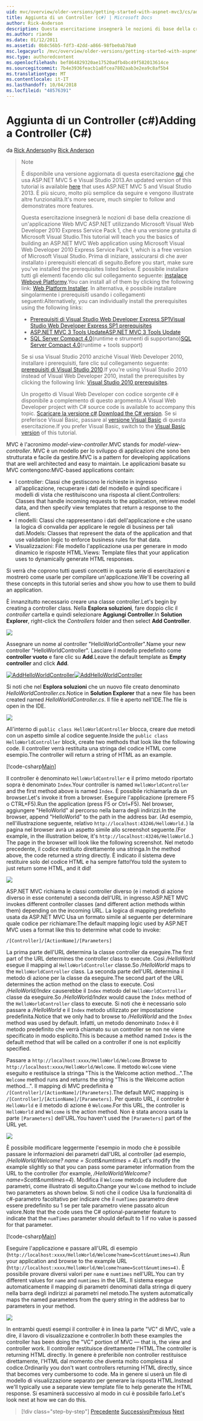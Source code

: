 ```yaml
---
uid: mvc/overview/older-versions/getting-started-with-aspnet-mvc3/cs/adding-a-controller
title: Aggiunta di un Controller (c#) | Microsoft Docs
author: Rick-Anderson
description: Questa esercitazione insegnerà le nozioni di base della creazione di un'applicazione Web MVC ASP.NET utilizzando Microsoft Visual Web Developer 2010 Express corrisponde Service Pack 1, cui ho...
ms.author: riande
ms.date: 01/12/2011
ms.assetid: 0b8c56b5-fdf3-42dd-a866-98fbe0ab78a0
msc.legacyurl: /mvc/overview/older-versions/getting-started-with-aspnet-mvc3/cs/adding-a-controller
msc.type: authoredcontent
ms.openlocfilehash: bef864829320ae17520adfb4bc49f582013614ce
ms.sourcegitcommit: 7b4e3936feacb1a8fcea7802aab3e2ea9c8af5b4
ms.translationtype: MT
ms.contentlocale: it-IT
ms.lasthandoff: 10/04/2018
ms.locfileid: "48576391"
---
```

<a name="adding-a-controller-c"></a><span data-ttu-id="c98e4-103">Aggiunta di un Controller (c#)</span><span class="sxs-lookup"><span data-stu-id="c98e4-103">Adding a Controller (C#)</span></span>
====================
<span data-ttu-id="c98e4-104">da [Rick Anderson]((https://twitter.com/RickAndMSFT))</span><span class="sxs-lookup"><span data-stu-id="c98e4-104">by [Rick Anderson]((https://twitter.com/RickAndMSFT))</span></span>

> > [!NOTE]
> > <span data-ttu-id="c98e4-105">È disponibile una versione aggiornata di questa esercitazione [qui](../../../getting-started/introduction/getting-started.md) che usa ASP.NET MVC 5 e Visual Studio 2013.</span><span class="sxs-lookup"><span data-stu-id="c98e4-105">An updated version of this tutorial is available [here](../../../getting-started/introduction/getting-started.md) that uses ASP.NET MVC 5 and Visual Studio 2013.</span></span> <span data-ttu-id="c98e4-106">È più sicuro, molto più semplice da seguire e vengono illustrate altre funzionalità.</span><span class="sxs-lookup"><span data-stu-id="c98e4-106">It's more secure, much simpler to follow and demonstrates more features.</span></span>
> 
> 
> <span data-ttu-id="c98e4-107">Questa esercitazione insegnerà le nozioni di base della creazione di un'applicazione Web MVC ASP.NET utilizzando Microsoft Visual Web Developer 2010 Express Service Pack 1, che è una versione gratuita di Microsoft Visual Studio.</span><span class="sxs-lookup"><span data-stu-id="c98e4-107">This tutorial will teach you the basics of building an ASP.NET MVC Web application using Microsoft Visual Web Developer 2010 Express Service Pack 1, which is a free version of Microsoft Visual Studio.</span></span> <span data-ttu-id="c98e4-108">Prima di iniziare, assicurarsi di che aver installato i prerequisiti elencati di seguito.</span><span class="sxs-lookup"><span data-stu-id="c98e4-108">Before you start, make sure you've installed the prerequisites listed below.</span></span> <span data-ttu-id="c98e4-109">È possibile installare tutti gli elementi facendo clic sul collegamento seguente: [instalace Webové Platformy](https://www.microsoft.com/web/gallery/install.aspx?appid=VWD2010SP1Pack).</span><span class="sxs-lookup"><span data-stu-id="c98e4-109">You can install all of them by clicking the following link: [Web Platform Installer](https://www.microsoft.com/web/gallery/install.aspx?appid=VWD2010SP1Pack).</span></span> <span data-ttu-id="c98e4-110">In alternativa, è possibile installare singolarmente i prerequisiti usando i collegamenti seguenti:</span><span class="sxs-lookup"><span data-stu-id="c98e4-110">Alternatively, you can individually install the prerequisites using the following links:</span></span>
> 
> - [<span data-ttu-id="c98e4-111">Prerequisiti di Visual Studio Web Developer Express SP1</span><span class="sxs-lookup"><span data-stu-id="c98e4-111">Visual Studio Web Developer Express SP1 prerequisites</span></span>](https://www.microsoft.com/web/gallery/install.aspx?appid=VWD2010SP1Pack)
> - [<span data-ttu-id="c98e4-112">ASP.NET MVC 3 Tools Update</span><span class="sxs-lookup"><span data-stu-id="c98e4-112">ASP.NET MVC 3 Tools Update</span></span>](https://www.microsoft.com/web/gallery/install.aspx?appsxml=&amp;appid=MVC3)
> - <span data-ttu-id="c98e4-113">[SQL Server Compact 4.0](https://www.microsoft.com/web/gallery/install.aspx?appid=SQLCE;SQLCEVSTools_4_0)(runtime e strumenti di supportano)</span><span class="sxs-lookup"><span data-stu-id="c98e4-113">[SQL Server Compact 4.0](https://www.microsoft.com/web/gallery/install.aspx?appid=SQLCE;SQLCEVSTools_4_0)(runtime + tools support)</span></span>
> 
> <span data-ttu-id="c98e4-114">Se si usa Visual Studio 2010 anziché Visual Web Developer 2010, installare i prerequisiti, fare clic sul collegamento seguente: [prerequisiti di Visual Studio 2010](https://www.microsoft.com/web/gallery/install.aspx?appsxml=&amp;appid=VS2010SP1Pack).</span><span class="sxs-lookup"><span data-stu-id="c98e4-114">If you're using Visual Studio 2010 instead of Visual Web Developer 2010, install the prerequisites by clicking the following link: [Visual Studio 2010 prerequisites](https://www.microsoft.com/web/gallery/install.aspx?appsxml=&amp;appid=VS2010SP1Pack).</span></span>
> 
> <span data-ttu-id="c98e4-115">Un progetto di Visual Web Developer con codice sorgente c# è disponibile a complemento di questo argomento.</span><span class="sxs-lookup"><span data-stu-id="c98e4-115">A Visual Web Developer project with C# source code is available to accompany this topic.</span></span> <span data-ttu-id="c98e4-116">[Scaricare la versione c#](https://code.msdn.microsoft.com/Introduction-to-MVC-3-10d1b098).</span><span class="sxs-lookup"><span data-stu-id="c98e4-116">[Download the C# version](https://code.msdn.microsoft.com/Introduction-to-MVC-3-10d1b098).</span></span> <span data-ttu-id="c98e4-117">Se si preferisce Visual Basic, passare al [versione Visual Basic](../vb/intro-to-aspnet-mvc-3.md) di questa esercitazione.</span><span class="sxs-lookup"><span data-stu-id="c98e4-117">If you prefer Visual Basic, switch to the [Visual Basic version](../vb/intro-to-aspnet-mvc-3.md) of this tutorial.</span></span>


<span data-ttu-id="c98e4-118">MVC è l'acronimo *model-view-controller*.</span><span class="sxs-lookup"><span data-stu-id="c98e4-118">MVC stands for *model-view-controller*.</span></span> <span data-ttu-id="c98e4-119">MVC è un modello per lo sviluppo di applicazioni che sono ben strutturata e facile da gestire.</span><span class="sxs-lookup"><span data-stu-id="c98e4-119">MVC is a pattern for developing applications that are well architected and easy to maintain.</span></span> <span data-ttu-id="c98e4-120">Le applicazioni basate su MVC contengono:</span><span class="sxs-lookup"><span data-stu-id="c98e4-120">MVC-based applications contain:</span></span>

- <span data-ttu-id="c98e4-121">I controller: Classi che gestiscono le richieste in ingresso all'applicazione, recuperare i dati del modello e quindi specificare i modelli di vista che restituiscono una risposta al client.</span><span class="sxs-lookup"><span data-stu-id="c98e4-121">Controllers: Classes that handle incoming requests to the application, retrieve model data, and then specify view templates that return a response to the client.</span></span>
- <span data-ttu-id="c98e4-122">I modelli: Classi che rappresentano i dati dell'applicazione e che usano la logica di convalida per applicare le regole di business per tali dati.</span><span class="sxs-lookup"><span data-stu-id="c98e4-122">Models: Classes that represent the data of the application and that use validation logic to enforce business rules for that data.</span></span>
- <span data-ttu-id="c98e4-123">Visualizzazioni: File modello l'applicazione usa per generare in modo dinamico le risposte HTML.</span><span class="sxs-lookup"><span data-stu-id="c98e4-123">Views: Template files that your application uses to dynamically generate HTML responses.</span></span>

<span data-ttu-id="c98e4-124">Si verrà che coprono tutti questi concetti in questa serie di esercitazioni e mostrerò come usarle per compilare un'applicazione.</span><span class="sxs-lookup"><span data-stu-id="c98e4-124">We'll be covering all these concepts in this tutorial series and show you how to use them to build an application.</span></span>

<span data-ttu-id="c98e4-125">È innanzitutto necessario creare una classe controller.</span><span class="sxs-lookup"><span data-stu-id="c98e4-125">Let's begin by creating a controller class.</span></span> <span data-ttu-id="c98e4-126">Nella **Esplora soluzioni**, fare doppio clic il *controller* cartella e quindi selezionare **Aggiungi Controller**.</span><span class="sxs-lookup"><span data-stu-id="c98e4-126">In **Solution Explorer**, right-click the *Controllers* folder and then select **Add Controller**.</span></span>

[![](adding-a-controller/_static/image2.png)](adding-a-controller/_static/image1.png)

<span data-ttu-id="c98e4-127">Assegnare un nome al controller "HelloWorldController".</span><span class="sxs-lookup"><span data-stu-id="c98e4-127">Name your new controller "HelloWorldController".</span></span> <span data-ttu-id="c98e4-128">Lasciare il modello predefinito come **controller vuoto** e fare clic su **Add**.</span><span class="sxs-lookup"><span data-stu-id="c98e4-128">Leave the default template as **Empty controller** and click **Add**.</span></span>

<span data-ttu-id="c98e4-129">[![AddHelloWorldController](adding-a-controller/_static/image4.png)](adding-a-controller/_static/image3.png)</span><span class="sxs-lookup"><span data-stu-id="c98e4-129">[![AddHelloWorldController](adding-a-controller/_static/image4.png)](adding-a-controller/_static/image3.png)</span></span>

<span data-ttu-id="c98e4-130">Si noti che nel **Esplora soluzioni** che un nuovo file creato denominato *HelloWorldController.cs*.</span><span class="sxs-lookup"><span data-stu-id="c98e4-130">Notice in **Solution Explorer** that a new file has been created named *HelloWorldController.cs*.</span></span> <span data-ttu-id="c98e4-131">Il file è aperto nell'IDE.</span><span class="sxs-lookup"><span data-stu-id="c98e4-131">The file is open in the IDE.</span></span>

![](adding-a-controller/_static/image5.png)

<span data-ttu-id="c98e4-132">All'interno di `public class HelloWorldController` blocca, creare due metodi con un aspetto simile al codice seguente.</span><span class="sxs-lookup"><span data-stu-id="c98e4-132">Inside the `public class HelloWorldController` block, create two methods that look like the following code.</span></span> <span data-ttu-id="c98e4-133">Il controller verrà restituita una stringa del codice HTML come esempio.</span><span class="sxs-lookup"><span data-stu-id="c98e4-133">The controller will return a string of HTML as an example.</span></span>

[!code-csharp[Main](adding-a-controller/samples/sample1.cs)]

<span data-ttu-id="c98e4-134">Il controller è denominato `HelloWorldController` e il primo metodo riportato sopra è denominato `Index`.</span><span class="sxs-lookup"><span data-stu-id="c98e4-134">Your controller is named `HelloWorldController` and the first method above is named `Index`.</span></span> <span data-ttu-id="c98e4-135">È possibile richiamarla da un browser.</span><span class="sxs-lookup"><span data-stu-id="c98e4-135">Let's invoke it from a browser.</span></span> <span data-ttu-id="c98e4-136">Eseguire l'applicazione (premere F5 o CTRL+F5).</span><span class="sxs-lookup"><span data-stu-id="c98e4-136">Run the application (press F5 or Ctrl+F5).</span></span> <span data-ttu-id="c98e4-137">Nel browser, aggiungere "HelloWorld" al percorso nella barra degli indirizzi.</span><span class="sxs-lookup"><span data-stu-id="c98e4-137">In the browser, append "HelloWorld" to the path in the address bar.</span></span> <span data-ttu-id="c98e4-138">(Ad esempio, nell'illustrazione seguente, relativo `http://localhost:43246/HelloWorld.`) la pagina nel browser avrà un aspetto simile allo screenshot seguente.</span><span class="sxs-lookup"><span data-stu-id="c98e4-138">(For example, in the illustration below, it's `http://localhost:43246/HelloWorld.`) The page in the browser will look like the following screenshot.</span></span> <span data-ttu-id="c98e4-139">Nel metodo precedente, il codice restituito direttamente una stringa.</span><span class="sxs-lookup"><span data-stu-id="c98e4-139">In the method above, the code returned a string directly.</span></span> <span data-ttu-id="c98e4-140">È indicato il sistema deve restituire solo del codice HTML e ha sempre fatto!</span><span class="sxs-lookup"><span data-stu-id="c98e4-140">You told the system to just return some HTML, and it did!</span></span>

![](adding-a-controller/_static/image6.png)

<span data-ttu-id="c98e4-141">ASP.NET MVC richiama le classi controller diverso (e i metodi di azione diverso in esse contenute) a seconda dell'URL in ingresso.</span><span class="sxs-lookup"><span data-stu-id="c98e4-141">ASP.NET MVC invokes different controller classes (and different action methods within them) depending on the incoming URL.</span></span> <span data-ttu-id="c98e4-142">La logica di mapping predefinito usata da ASP.NET MVC Usa un formato simile al seguente per determinare quale codice per richiamare:</span><span class="sxs-lookup"><span data-stu-id="c98e4-142">The default mapping logic used by ASP.NET MVC uses a format like this to determine what code to invoke:</span></span>

`/[Controller]/[ActionName]/[Parameters]`

<span data-ttu-id="c98e4-143">La prima parte dell'URL determina la classe controller da eseguire.</span><span class="sxs-lookup"><span data-stu-id="c98e4-143">The first part of the URL determines the controller class to execute.</span></span> <span data-ttu-id="c98e4-144">Così */HelloWorld* esegue il mapping al `HelloWorldController` classe.</span><span class="sxs-lookup"><span data-stu-id="c98e4-144">So */HelloWorld* maps to the `HelloWorldController` class.</span></span> <span data-ttu-id="c98e4-145">La seconda parte dell'URL determina il metodo di azione per la classe da eseguire.</span><span class="sxs-lookup"><span data-stu-id="c98e4-145">The second part of the URL determines the action method on the class to execute.</span></span> <span data-ttu-id="c98e4-146">Così */HelloWorld/Index* causerebbe il `Index` metodo del `HelloWorldController` classe da eseguire.</span><span class="sxs-lookup"><span data-stu-id="c98e4-146">So */HelloWorld/Index* would cause the `Index` method of the `HelloWorldController` class to execute.</span></span> <span data-ttu-id="c98e4-147">Si noti che è necessario solo passare a */HelloWorld* e il `Index` metodo utilizzato per impostazione predefinita.</span><span class="sxs-lookup"><span data-stu-id="c98e4-147">Notice that we only had to browse to */HelloWorld* and the `Index` method was used by default.</span></span> <span data-ttu-id="c98e4-148">Infatti, un metodo denominato `Index` è il metodo predefinito che verrà chiamato su un controller se non ne viene specificato in modo esplicito.</span><span class="sxs-lookup"><span data-stu-id="c98e4-148">This is because a method named `Index` is the default method that will be called on a controller if one is not explicitly specified.</span></span>

<span data-ttu-id="c98e4-149">Passare a `http://localhost:xxxx/HelloWorld/Welcome`.</span><span class="sxs-lookup"><span data-stu-id="c98e4-149">Browse to `http://localhost:xxxx/HelloWorld/Welcome`.</span></span> <span data-ttu-id="c98e4-150">Il metodo `Welcome` viene eseguito e restituisce la stringa "This is the Welcome action method...".</span><span class="sxs-lookup"><span data-stu-id="c98e4-150">The `Welcome` method runs and returns the string "This is the Welcome action method...".</span></span> <span data-ttu-id="c98e4-151">Il mapping di MVC predefinita è `/[Controller]/[ActionName]/[Parameters]`.</span><span class="sxs-lookup"><span data-stu-id="c98e4-151">The default MVC mapping is `/[Controller]/[ActionName]/[Parameters]`.</span></span> <span data-ttu-id="c98e4-152">Per questo URL, il controller è `HelloWorld` e il metodo di azione è `Welcome`.</span><span class="sxs-lookup"><span data-stu-id="c98e4-152">For this URL, the controller is `HelloWorld` and `Welcome` is the action method.</span></span> <span data-ttu-id="c98e4-153">Non è stata ancora usata la parte `[Parameters]` dell'URL.</span><span class="sxs-lookup"><span data-stu-id="c98e4-153">You haven't used the `[Parameters]` part of the URL yet.</span></span>

![](adding-a-controller/_static/image7.png)

<span data-ttu-id="c98e4-154">È possibile modificare leggermente l'esempio in modo che è possibile passare le informazioni dei parametri dall'URL al controller (ad esempio, */HelloWorld/Welcome? name = Scott&amp;numtimes = 4*).</span><span class="sxs-lookup"><span data-stu-id="c98e4-154">Let's modify the example slightly so that you can pass some parameter information from the URL to the controller (for example, */HelloWorld/Welcome?name=Scott&amp;numtimes=4*).</span></span> <span data-ttu-id="c98e4-155">Modifica il `Welcome` metodo da includere due parametri, come illustrato di seguito.</span><span class="sxs-lookup"><span data-stu-id="c98e4-155">Change your `Welcome` method to include two parameters as shown below.</span></span> <span data-ttu-id="c98e4-156">Si noti che il codice Usa la funzionalità di c#-parametro facoltativo per indicare che il `numTimes` parametro deve essere predefinito su 1 se per tale parametro viene passato alcun valore.</span><span class="sxs-lookup"><span data-stu-id="c98e4-156">Note that the code uses the C# optional-parameter feature to indicate that the `numTimes` parameter should default to 1 if no value is passed for that parameter.</span></span>

[!code-csharp[Main](adding-a-controller/samples/sample2.cs)]

<span data-ttu-id="c98e4-157">Eseguire l'applicazione e passare all'URL di esempio (`http://localhost:xxxx/HelloWorld/Welcome?name=Scott&numtimes=4)`.</span><span class="sxs-lookup"><span data-stu-id="c98e4-157">Run your application and browse to the example URL (`http://localhost:xxxx/HelloWorld/Welcome?name=Scott&numtimes=4)`.</span></span> <span data-ttu-id="c98e4-158">È possibile provare diversi valori per `name` e `numtimes` nell'URL.</span><span class="sxs-lookup"><span data-stu-id="c98e4-158">You can try different values for `name` and `numtimes` in the URL.</span></span> <span data-ttu-id="c98e4-159">Il sistema esegue automaticamente il mapping di parametri denominati dalla stringa di query nella barra degli indirizzi ai parametri nel metodo.</span><span class="sxs-lookup"><span data-stu-id="c98e4-159">The system automatically maps the named parameters from the query string in the address bar to parameters in your method.</span></span>

![](adding-a-controller/_static/image8.png)

<span data-ttu-id="c98e4-160">In entrambi questi esempi il controller è in linea la parte "VC" di MVC, vale a dire, il lavoro di visualizzazione e controller.</span><span class="sxs-lookup"><span data-stu-id="c98e4-160">In both these examples the controller has been doing the "VC" portion of MVC — that is, the view and controller work.</span></span> <span data-ttu-id="c98e4-161">Il controller restituisce direttamente l'HTML.</span><span class="sxs-lookup"><span data-stu-id="c98e4-161">The controller is returning HTML directly.</span></span> <span data-ttu-id="c98e4-162">In genere è preferibile non controller restituisce direttamente, l'HTML dal momento che diventa molto complessa al codice.</span><span class="sxs-lookup"><span data-stu-id="c98e4-162">Ordinarily you don't want controllers returning HTML directly, since that becomes very cumbersome to code.</span></span> <span data-ttu-id="c98e4-163">Ma in genere si userà un file di modello di visualizzazione separato per generare la risposta HTML.</span><span class="sxs-lookup"><span data-stu-id="c98e4-163">Instead we'll typically use a separate view template file to help generate the HTML response.</span></span> <span data-ttu-id="c98e4-164">Si esaminerà successivo al modo in cui è possibile farlo.</span><span class="sxs-lookup"><span data-stu-id="c98e4-164">Let's look next at how we can do this.</span></span>

> [!div class="step-by-step"]
> <span data-ttu-id="c98e4-165">[Precedente](intro-to-aspnet-mvc-3.md)
> [Successivo](adding-a-view.md)</span><span class="sxs-lookup"><span data-stu-id="c98e4-165">[Previous](intro-to-aspnet-mvc-3.md)
[Next](adding-a-view.md)</span></span>
